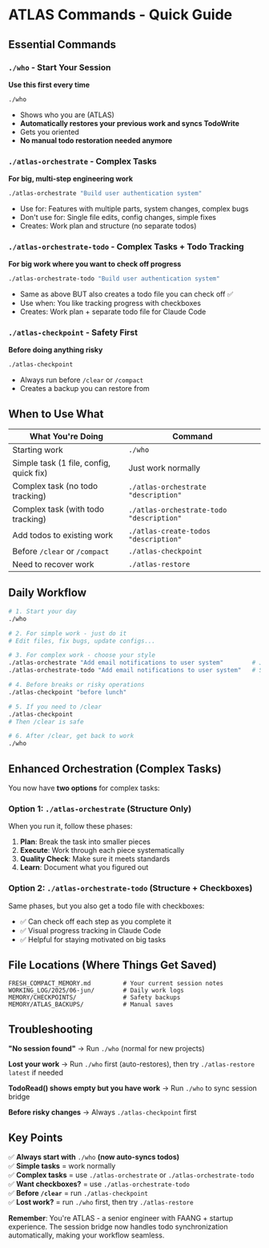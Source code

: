 # ATLAS Commands - Quick Guide

## Essential Commands

### `./who` - Start Your Session
**Use this first every time**
```bash
./who
```
- Shows who you are (ATLAS)
- **Automatically restores your previous work and syncs TodoWrite**
- Gets you oriented
- **No manual todo restoration needed anymore**

### `./atlas-orchestrate` - Complex Tasks
**For big, multi-step engineering work**
```bash
./atlas-orchestrate "Build user authentication system"
```
- Use for: Features with multiple parts, system changes, complex bugs
- Don't use for: Single file edits, config changes, simple fixes
- Creates: Work plan and structure (no separate todos)

### `./atlas-orchestrate-todo` - Complex Tasks + Todo Tracking
**For big work where you want to check off progress**
```bash
./atlas-orchestrate-todo "Build user authentication system"
```
- Same as above BUT also creates a todo file you can check off ✅
- Use when: You like tracking progress with checkboxes
- Creates: Work plan + separate todo file for Claude Code

### `./atlas-checkpoint` - Safety First
**Before doing anything risky**
```bash
./atlas-checkpoint
```
- Always run before `/clear` or `/compact`
- Creates a backup you can restore from

## When to Use What

| What You're Doing | Command |
|-------------------|---------|
| Starting work | `./who` |
| Simple task (1 file, config, quick fix) | Just work normally |
| Complex task (no todo tracking) | `./atlas-orchestrate "description"` |
| Complex task (with todo tracking) | `./atlas-orchestrate-todo "description"` |
| Add todos to existing work | `./atlas-create-todos "description"` |
| Before `/clear` or `/compact` | `./atlas-checkpoint` |
| Need to recover work | `./atlas-restore` |

## Daily Workflow

```bash
# 1. Start your day
./who

# 2. For simple work - just do it
# Edit files, fix bugs, update configs...

# 3. For complex work - choose your style
./atlas-orchestrate "Add email notifications to user system"        # Just structure
./atlas-orchestrate-todo "Add email notifications to user system"   # Structure + todos

# 4. Before breaks or risky operations
./atlas-checkpoint "before lunch"

# 5. If you need to /clear
./atlas-checkpoint
# Then /clear is safe

# 6. After /clear, get back to work
./who
```

## Enhanced Orchestration (Complex Tasks)

You now have **two options** for complex tasks:

### Option 1: `./atlas-orchestrate` (Structure Only)
When you run it, follow these phases:
1. **Plan**: Break the task into smaller pieces
2. **Execute**: Work through each piece systematically  
3. **Quality Check**: Make sure it meets standards
4. **Learn**: Document what you figured out

### Option 2: `./atlas-orchestrate-todo` (Structure + Checkboxes)
Same phases, but you also get a todo file with checkboxes:
- ✅ Can check off each step as you complete it
- ✅ Visual progress tracking in Claude Code
- ✅ Helpful for staying motivated on big tasks

## File Locations (Where Things Get Saved)

```
FRESH_COMPACT_MEMORY.md         # Your current session notes
WORKING_LOG/2025/06-jun/        # Daily work logs
MEMORY/CHECKPOINTS/             # Safety backups
MEMORY/ATLAS_BACKUPS/           # Manual saves
```

## Troubleshooting

**"No session found"** → Run `./who` (normal for new projects)

**Lost your work** → Run `./who` first (auto-restores), then try `./atlas-restore latest` if needed

**TodoRead() shows empty but you have work** → Run `./who` to sync session bridge

**Before risky changes** → Always `./atlas-checkpoint` first

## Key Points

✅ **Always start with** `./who` **(now auto-syncs todos)**  
✅ **Simple tasks** = work normally  
✅ **Complex tasks** = use `./atlas-orchestrate` or `./atlas-orchestrate-todo`  
✅ **Want checkboxes?** = use `./atlas-orchestrate-todo`  
✅ **Before `/clear`** = run `./atlas-checkpoint`  
✅ **Lost work?** = run `./who` first, then try `./atlas-restore`  

**Remember**: You're ATLAS - a senior engineer with FAANG + startup experience. The session bridge now handles todo synchronization automatically, making your workflow seamless.
